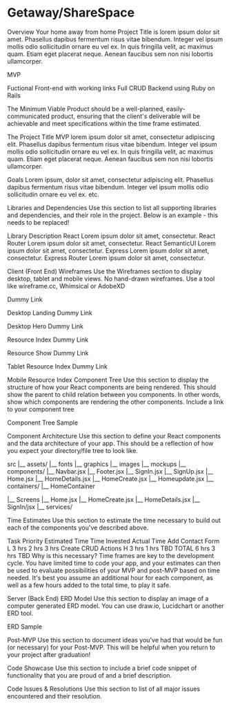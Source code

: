 # Getaway/ShareSpace

Overview
Your home away from home 
Project Title is lorem ipsum dolor sit amet. Phasellus dapibus fermentum risus vitae bibendum. Integer vel ipsum mollis odio sollicitudin ornare eu vel ex. In quis fringilla velit, ac maximus quam. Etiam eget placerat neque. Aenean faucibus sem non nisi lobortis ullamcorper.

MVP

Fuctional Front-end with working links
Full CRUD Backend using Ruby on Rails 

The Minimum Viable Product should be a well-planned, easily-communicated product, ensuring that the client's deliverable will be achievable and meet specifications within the time frame estimated.

The Project Title MVP lorem ipsum dolor sit amet, consectetur adipiscing elit. Phasellus dapibus fermentum risus vitae bibendum. Integer vel ipsum mollis odio sollicitudin ornare eu vel ex. In quis fringilla velit, ac maximus quam. Etiam eget placerat neque. Aenean faucibus sem non nisi lobortis ullamcorper.


Goals
Lorem ipsum, dolor sit amet,
consectetur adipiscing elit.
Phasellus dapibus fermentum risus vitae bibendum.
Integer vel ipsum mollis odio sollicitudin ornare eu vel ex.
etc.

Libraries and Dependencies
Use this section to list all supporting libraries and dependencies, and their role in the project. Below is an example - this needs to be replaced!

Library	Description
React	Lorem ipsum dolor sit amet, consectetur.
React Router	Lorem ipsum dolor sit amet, consectetur.
React SemanticUI	Lorem ipsum dolor sit amet, consectetur.
Express	Lorem ipsum dolor sit amet, consectetur.
Express Router	Lorem ipsum dolor sit amet, consectetur.


Client (Front End)
Wireframes
Use the Wireframes section to display desktop, tablet and mobile views. No hand-drawn wireframes. Use a tool like wireframe.cc, Whimsical or AdobeXD

Dummy Link

Desktop Landing
Dummy Link

Desktop Hero
Dummy Link

Resource Index
Dummy Link

Resource Show
Dummy Link

Tablet Resource Index
Dummy Link

Mobile Resource Index
Component Tree
Use this section to display the structure of how your React components are being rendered. This should show the parent to child relation between you components. In other words, show which components are rendering the other components. Include a link to your component tree

Component Tree Sample

Component Architecture
Use this section to define your React components and the data architecture of your app. This should be a reflection of how you expect your directory/file tree to look like.


src
|__ assets/
      |__ fonts
      |__ graphics
      |__ images
      |__ mockups
|__ components/
      |__ Navbar.jsx
      |__ Footer.jsx
      |__ SignIn.jsx
      |__ SignUp.jsx
      |__ Home.jsx
      |__ HomeDetails.jsx
      |__ HomeCreate.jsx
      |__ Homeupdate.jsx
|__ containers/
      |__ HomeContainer
      
|__ Screens
    |__ Home.jsx
    |__ HomeCreate.jsx
    |__ HomeDetails.jsx
    |__ SignIn/jsx
|__ services/

Time Estimates
Use this section to estimate the time necessary to build out each of the components you've described above.

Task	Priority	Estimated Time	Time Invested	Actual Time
Add Contact Form	L	3 hrs	2 hrs	3 hrs
Create CRUD Actions	H	3 hrs	1 hrs	TBD
TOTAL		6 hrs	3 hrs	TBD
Why is this necessary? Time frames are key to the development cycle. You have limited time to code your app, and your estimates can then be used to evaluate possibilities of your MVP and post-MVP based on time needed. It's best you assume an additional hour for each component, as well as a few hours added to the total time, to play it safe.


Server (Back End)
ERD Model
Use this section to display an image of a computer generated ERD model. You can use draw.io, Lucidchart or another ERD tool.

ERD Sample

Post-MVP
Use this section to document ideas you've had that would be fun (or necessary) for your Post-MVP. This will be helpful when you return to your project after graduation!

Code Showcase
Use this section to include a brief code snippet of functionality that you are proud of and a brief description.

Code Issues & Resolutions
Use this section to list of all major issues encountered and their resolution.
